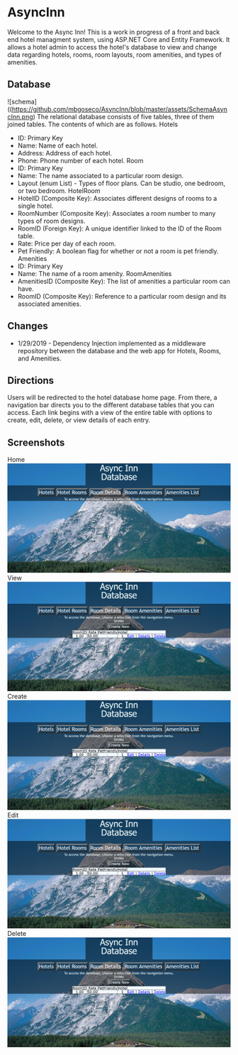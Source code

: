 # AsyncInn
Welcome to the Async Inn! This is a work in progress of a front and back end hotel managment system, using ASP.NET Core and Entity Framework. It allows a hotel admin to access the hotel's database to view and change data regarding hotels, rooms, room layouts, room amenities, and types of amenities.

## Database
![schema]((https://github.com/mbgoseco/AsyncInn/blob/master/assets/SchemaAsyncInn.png)
The relational database consists of five tables, three of them joined tables. The contents of which are as follows.
Hotels
- ID: Primary Key
- Name: Name of each hotel.
- Address: Address of each hotel.
- Phone: Phone number of each hotel.
Room
- ID: Primary Key
- Name: The name associated to a particular room design.
- Layout (enum List) - Types of floor plans. Can be studio, one bedroom, or two bedroom.
HotelRoom
- HotelID (Composite Key): Associates different designs of rooms to a single hotel.
- RoomNumber (Composite Key): Associates a room number to many types of room designs.
- RoomID (Foreign Key): A unique identifier linked to the ID of the Room table.
- Rate: Price per day of each room.
- Pet Friendly: A boolean flag for whether or not a room is pet friendly.
Amenities
- ID: Primary Key
- Name: The name of a room amenity.
RoomAmenities
- AmenitiesID (Composite Key): The list of amenities a particular room can have.
- RoomID (Composite Key): Reference to a particular room design and its associated amenities.

## Changes
- 1/29/2019 - Dependency Injection implemented as a middleware repository between the database and the web app for Hotels, Rooms, and Amenities.

## Directions
Users will be redirected to the hotel database home page. From there, a navigation bar directs you to the different database tables that you can access. Each link begins with a view of the entire table with options to create, edit, delete, or view details of each entry.

## Screenshots
Home
![home](https://github.com/mbgoseco/AsyncInn/blob/master/assets/home.PNG)
View
![database](https://github.com/mbgoseco/AsyncInn/blob/master/assets/database.PNG)
Create
![create](https://github.com/mbgoseco/AsyncInn/blob/master/assets/database.PNG)
Edit
![edit](https://github.com/mbgoseco/AsyncInn/blob/master/assets/database.PNG)
Delete
![delete](https://github.com/mbgoseco/AsyncInn/blob/master/assets/database.PNG)

